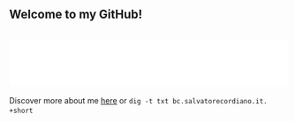 ## Welcome to my GitHub!

<br/>

<div align="center">
    <a href="https://www.salvatorecordiano.it/">
        <img src="https://raw.githubusercontent.com/salvatorecordiano/salvatorecordiano/test/welcome.svg?sanitized=true&v=20201116" alt="Welcome to my GitHub!" />
    </a>
</div>

Discover more about me [here](https://www.salvatorecordiano.it) or `dig -t txt bc.salvatorecordiano.it. +short`
